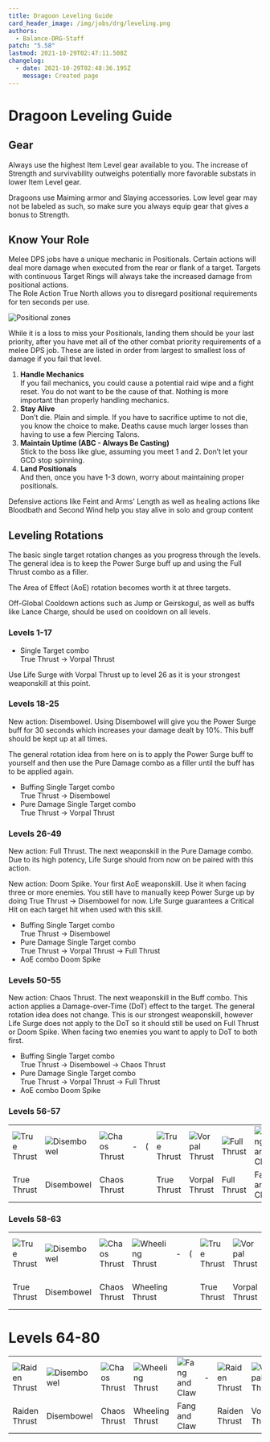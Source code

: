```yaml
---
title: Dragoon Leveling Guide
card_header_image: /img/jobs/drg/leveling.png
authors:
  - Balance-DRG-Staff
patch: "5.58"
lastmod: 2021-10-29T02:47:11.508Z
changelog:
  - date: 2021-10-29T02:48:36.195Z
    message: Created page
---
```

# Dragoon Leveling Guide

## Gear

Always use the highest Item Level gear available to you. The increase of Strength and survivability outweighs potentially more favorable substats in lower Item Level gear.

Dragoons use Maiming armor and Slaying accessories.
Low level gear may not be labeled as such, so make sure you always equip gear that gives a bonus to Strength.

## Know Your Role

Melee DPS jobs have a unique mechanic in Positionals. Certain actions will deal more damage when executed from the rear or flank of a target. Targets with continuous Target Rings will always take the increased damage from positional actions. \
The Role Action True North allows you to disregard positional requirements for ten seconds per use.

![Positional zones](https://imgur.com/ANOqtwM.png "Positional zones")

While it is a loss to miss your Positionals, landing them should be your last priority, after you have met all of the other combat priority requirements of a melee DPS job. These are listed in order from largest to smallest loss of damage if you fail that level.

1. **Handle Mechanics**\
   If you fail mechanics, you could cause a potential raid wipe and a fight reset. You do not want to be the cause of that. Nothing is more important than properly handling mechanics.
2. **Stay Alive**\
   Don’t die. Plain and simple. If you have to sacrifice uptime to not die, you know the choice to make. Deaths cause much larger losses than having to use a few Piercing Talons.
3. **Maintain Uptime (ABC - Always Be Casting)**\
   Stick to the boss like glue, assuming you meet 1 and 2. Don’t let your GCD stop spinning.
4. **Land Positionals**\
   And then, once you have 1-3 down, worry about maintaining proper positionals.

Defensive actions like Feint and Arms' Length as well as healing actions like Bloodbath and Second Wind help you stay alive in solo and group content

## Leveling Rotations

The basic single target rotation changes as you progress through the levels.\
The general idea is to keep the Power Surge buff up and using the Full Thrust combo as a filler.

The Area of Effect (AoE) rotation becomes worth it at three targets.

Off-Global Cooldown actions such as Jump or Geirskogul, as well as buffs like Lance Charge, should be used on cooldown on all levels. 

### Levels 1-17

* Single Target combo \
  True Thrust -> Vorpal Thrust

Use Life Surge with Vorpal Thrust up to level 26 as it is your strongest weaponskill at this point.

### Levels 18-25

New action: Disembowel. Using Disembowel will give you the Power Surge buff for 30 seconds which increases your damage dealt by 10%. This buff should be kept up at all times.

The general rotation idea from here on is to apply the Power Surge buff to yourself and then use the Pure Damage combo as a filler until the buff has to be applied again.

* Buffing Single Target combo \
  True Thrust -> Disembowel 
* Pure Damage Single Target combo\
  True Thrust -> Vorpal Thrust

### Levels 26-49

New action: Full Thrust. The next weaponskill in the Pure Damage combo. Due to its high potency, Life Surge should from now on be paired with this action.

New action: Doom Spike. Your first AoE weaponskill. Use it when facing three or more enemies. You still have to manually keep Power Surge up by doing True Thrust -> Disembowel for now. Life Surge guarantees a Critical Hit on each target hit when used with this skill.

* Buffing Single Target combo \
  True Thrust -> Disembowel 
* Pure Damage Single Target combo\
  True Thrust -> Vorpal Thrust -> Full Thrust
* AoE combo
  Doom Spike

### Levels 50-55

New action: Chaos Thrust. The next weaponskill in the Buff combo. This action applies a Damage-over-Time (DoT) effect to the target. The general rotation idea does not change. This is our strongest weaponskill, however Life Surge does not apply to the DoT so it should still be used on Full Thrust or Doom Spike.
When facing two enemies you want to apply to DoT to both first.

* Buffing Single Target combo \
  True Thrust -> Disembowel -> Chaos Thrust
* Pure Damage Single Target combo\
  True Thrust -> Vorpal Thrust -> Full Thrust
* AoE combo
  Doom Spike

### Levels 56-57


|                                                        |                                                       |                                                         |     |     |                                                        |                                                          |                                                        |                                                          |     |     |
| ------------------------------------------------------ | ----------------------------------------------------- | ------------------------------------------------------- | --- | --- | ------------------------------------------------------ | -------------------------------------------------------- | ------------------------------------------------------ | -------------------------------------------------------- | --- | --- |
| ![True Thrust](https://xivapi.com/i/000000/000310.png) | ![Disembowel](https://xivapi.com/i/000000/000317.png) | ![Chaos Thrust](https://xivapi.com/i/000000/000308.png) | \-  | (   | ![True Thrust](https://xivapi.com/i/000000/000310.png) | ![Vorpal Thrust](https://xivapi.com/i/000000/000312.png) | ![Full Thrust](https://xivapi.com/i/000000/000314.png) | ![Fang and Claw](https://xivapi.com/i/002000/002582.png) | )   | x2  |
| True Thrust                                            | Disembowel                                            | Chaos Thrust                                            |     |     | True Thrust                                            | Vorpal Thrust                                            | Full Thrust                                            | Fang and Claw                                            |     |     |

### Levels 58-63

|                                                        |                                                       |                                                         |                                                            |     |     |                                                        |                                                          |                                                        |                                                          |     |     |
| ------------------------------------------------------ | ----------------------------------------------------- | ------------------------------------------------------- | ---------------------------------------------------------- | --- | --- | ------------------------------------------------------ | -------------------------------------------------------- | ------------------------------------------------------ | -------------------------------------------------------- | --- | --- |
| ![True Thrust](https://xivapi.com/i/000000/000310.png) | ![Disembowel](https://xivapi.com/i/000000/000317.png) | ![Chaos Thrust](https://xivapi.com/i/000000/000308.png) | ![Wheeling Thrust](https://xivapi.com/i/002000/002584.png) | \-  | (   | ![True Thrust](https://xivapi.com/i/000000/000310.png) | ![Vorpal Thrust](https://xivapi.com/i/000000/000312.png) | ![Full Thrust](https://xivapi.com/i/000000/000314.png) | ![Fang and Claw](https://xivapi.com/i/002000/002582.png) | )   | x2  |
| True Thrust                                            | Disembowel                                            | Chaos Thrust                                            | Wheeling Thrust                                            |     |     | True Thrust                                            | Vorpal Thrust                                            | Full Thrust                                            | Fang and Claw                                            |     |     |

# Levels 64-80

|                                                          |                                                       |                                                         |                                                            |                                                          |     |                                                          |                                                          |                                                        |                                                          |                                                            |
| -------------------------------------------------------- | ----------------------------------------------------- | ------------------------------------------------------- | ---------------------------------------------------------- | -------------------------------------------------------- | --- | -------------------------------------------------------- | -------------------------------------------------------- | ------------------------------------------------------ | -------------------------------------------------------- | ---------------------------------------------------------- |
| ![Raiden Thrust](https://xivapi.com/i/002000/002592.png) | ![Disembowel](https://xivapi.com/i/000000/000317.png) | ![Chaos Thrust](https://xivapi.com/i/000000/000308.png) | ![Wheeling Thrust](https://xivapi.com/i/002000/002584.png) | ![Fang and Claw](https://xivapi.com/i/002000/002582.png) | \-  | ![Raiden Thrust](https://xivapi.com/i/002000/002592.png) | ![Vorpal Thrust](https://xivapi.com/i/000000/000312.png) | ![Full Thrust](https://xivapi.com/i/000000/000314.png) | ![Fang and Claw](https://xivapi.com/i/002000/002582.png) | ![Wheeling Thrust](https://xivapi.com/i/002000/002584.png) |
| Raiden Thrust                                            | Disembowel                                            | Chaos Thrust                                            | Wheeling Thrust                                            | Fang and Claw                                            |     | Raiden Thrust                                            | Vorpal Thrust                                            | Full Thrust                                            | Fang and Claw                                            | Wheeling Thrust                                            |